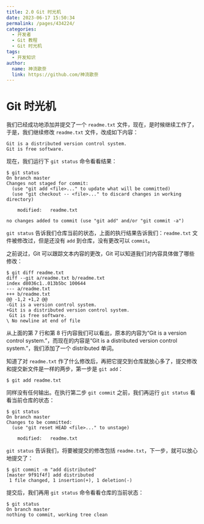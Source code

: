 ```yaml
---
title: 2.0 Git 时光机
date: 2023-06-17 15:50:34
permalink: /pages/434224/
categories:
  - 开发者
  - Git 教程
  - Git 时光机
tags:
  - 开发知识
author: 
  name: 神流歌奈
  link: https://github.com/神流歌奈
---
```

# Git 时光机

我们已经成功地添加并提交了一个 `readme.txt` 文件，现在，是时候继续工作了，于是，我们继续修改 `readme.txt` 文件，改成如下内容：

```
Git is a distributed version control system.
Git is free software.
```

现在，我们运行下 `git status` 命令看看结果：

```shell
$ git status
On branch master
Changes not staged for commit:
  (use "git add <file>..." to update what will be committed)
  (use "git checkout -- <file>..." to discard changes in working directory)

	modified:   readme.txt

no changes added to commit (use "git add" and/or "git commit -a")
```

`git status` 告诉我们仓库当前的状态，上面的执行结果告诉我们：`readme.txt` 文件被修改过，但是还没有 `add` 到仓库，没有更改可以 `commit`。

之前说过，Git 可以跟踪文本内容的更改，Git 可以知道我们对内容具体做了哪些修改：

```shell
$ git diff readme.txt
diff --git a/readme.txt b/readme.txt
index d8036c1..013b5bc 100644
--- a/readme.txt
+++ b/readme.txt
@@ -1,2 +1,2 @@
-Git is a version control system.
+Git is a distributed version control system.
 Git is free software.
\ No newline at end of file
```

从上面的第 7 行和第 8 行内容我们可以看出，原本的内容为“Git is a version control system.”，而现在的内容是“Git is a distributed version control system.”，我们添加了一个 distributed 单词。

知道了对 `readme.txt` 作了什么修改后，再把它提交到仓库就放心多了，提交修改和提交新文件是一样的两步，第一步是 `git add`：

```shell
$ git add readme.txt
```

同样没有任何输出。在执行第二步 `git commit` 之前，我们再运行 `git status` 看看当前仓库的状态：

```shell
$ git status
On branch master
Changes to be committed:
  (use "git reset HEAD <file>..." to unstage)

	modified:   readme.txt
```

`git status` 告诉我们，将要被提交的修改包括 `readme.txt`，下一步，就可以放心地提交了：

```shell
$ git commit -m "add distributed"
[master 9f91f4f] add distributed
 1 file changed, 1 insertion(+), 1 deletion(-)
```

提交后，我们再用 `git status` 命令看看仓库的当前状态：

```shell
$ git status
On branch master
nothing to commit, working tree clean
```
